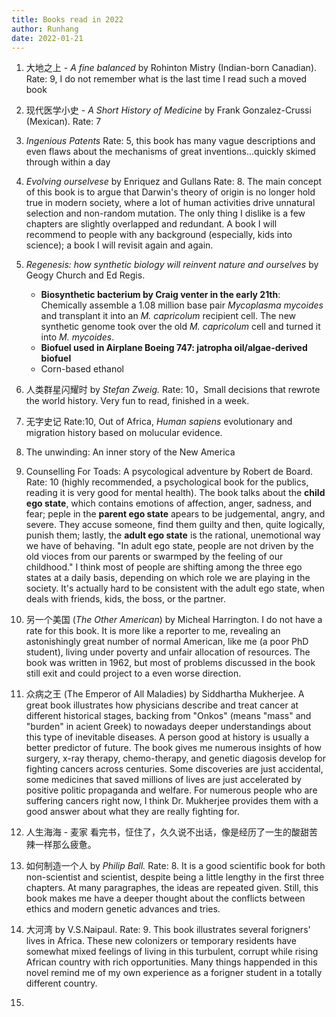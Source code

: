 ```yaml
---
title: Books read in 2022
author: Runhang
date: 2022-01-21
---
```


1. 大地之上 - _A fine balanced_ by Rohinton Mistry (Indian-born Canadian). Rate: 9, I do not remember what is the last time I read such a moved book

2. 现代医学小史 - _A Short History of Medicine_ by Frank Gonzalez-Crussi (Mexican). Rate: 7
3. _Ingenious Patents_  Rate: 5, this book has many vague descriptions and even flaws about the mechanisms of great inventions...quickly skimed through within a day
4. _Evolving ourselvese_ by Enriquez and Gullans Rate: 8. The main concept of this book is to argue that Darwin's theory of origin is no longer hold true in modern society, where a lot of human activities drive unnatural selection and non-random mutation. The only thing I dislike is a few chapters are slightly overlapped and redundant. A book I will recommend to people with any background (especially, kids into science); a book I will revisit again and again.
5. _Regenesis: how synthetic biology will reinvent nature and ourselves_ by Geogy Church and Ed Regis.
   - **Biosynthetic bacterium by Craig venter in the early 21th**: Chemically assemble a 1.08 million base pair *Mycoplasma mycoides* and transplant it into an *M. capricolum* recipient cell. The new synthetic genome took over the old *M. capricolum* cell and turned it into *M. mycoides*. 
   - **Biofuel used in Airplane Boeing 747: jatropha oil/algae-derived biofuel**
   - Corn-based ethanol 
6. 人类群星闪耀时 by *Stefan Zweig.* Rate: 10，Small decisions that rewrote the world history. Very fun to read, finished in a week. 
7. 无字史记 Rate:10, Out of Africa, *Human sapiens* evolutionary and migration history based on molucular evidence.
8. The unwinding: An inner story of the New America 
9. Counselling For Toads: A psycological adventure by Robert de Board. Rate: 10 (highly recommended, a psychological book for the publics, reading it is very good for mental health). The book talks about the **child ego state**, which contains emotions of affection, anger, sadness, and fear; peple in the **parent ego state** apears to be judgemental, angry, and severe. They accuse someone, find them guilty and then, quite logically, punish them; lastly, the **adult ego state** is the rational, unemotional way we have of behaving. "In adult ego state, people are not driven by the old vioces from our parents or swarmped by the feeling of our childhood." I think most of people are shifting among the three ego states at a daily basis, depending on which role we are playing in the society. It's actually hard to be consistent with the adult ego state, when deals with friends, kids, the boss, or the partner. 
10. 另一个美国 (*The Other American*) by Micheal Harrington. I do not have a rate for this book. It is more like a reporter to me, revealing an astonishingly great number of normal American, like me (a poor PhD student), living under poverty and unfair allocation of resources. The book was written in 1962, but most of problems discussed in the book still exit and could project to a even worse direction. 
11. 众病之王 (The Emperor of All Maladies) by Siddhartha Mukherjee. A great book illustrates how physicians describe and treat cancer at different historical stages, backing from "Onkos" (means "mass" and "burden" in acient Greek) to nowadays deeper understandings about this type of inevitable diseases. A person good at history is usually a better predictor of future. The book gives me numerous insights of how surgery, x-ray therapy, chemo-therapy, and genetic diagosis develop for fighting cancers across centuries. Some discoveries are just accidental, some medicines that saved millions of lives are just accelerated by positive politic propaganda and welfare. For numerous people who are suffering cancers right now, I think Dr. Mukherjee provides them with a good answer about what they are really fighting for. 
12. 人生海海 - 麦家 看完书，怔住了，久久说不出话，像是经历了一生的酸甜苦辣一样那么疲惫。
13. 如何制造一个人 by *Philip Ball.* Rate: 8. It is a good scientific book for both non-scientist and scientist, despite being a little lengthy in the first three chapters. At many paragraphes, the ideas are repeated given. Still, this book makes me have a deeper thought about the conflicts between ethics and modern genetic advances and tries. 
14. 大河湾 by V.S.Naipaul. Rate: 9. This book illustrates several forigners' lives in Africa. These new colonizers or temporary residents have somewhat mixed feelings of living in this turbulent, corrupt while rising African country with rich opportunities. Many things happended in this novel remind me of my own experience as a forigner student in a totally different country. 
15. 
